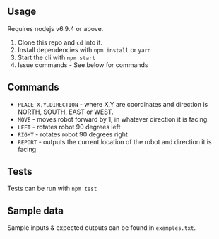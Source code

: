 ## Usage

Requires nodejs v6.9.4 or above.

1. Clone this repo and `cd` into it.
2. Install dependencies with `npm install` or `yarn`
3. Start the cli with `npm start`
4. Issue commands - See below for commands

## Commands

- `PLACE X,Y,DIRECTION` - where X,Y are coordinates and direction is NORTH, SOUTH, EAST or WEST.
- `MOVE` - moves robot forward by 1, in whatever direction it is facing.
- `LEFT` - rotates robot 90 degrees left
- `RIGHT` - rotates robot 90 degrees right
- `REPORT` - outputs the current location of the robot and direction it is facing

## Tests

Tests can be run with `npm test`

## Sample data

Sample inputs & expected outputs can be found in `examples.txt`.